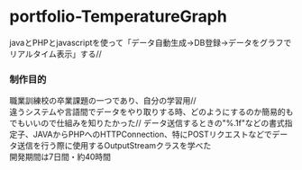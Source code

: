 # portfolio-TemperatureGraph
javaとPHPとjavascriptを使って「データ自動生成→DB登録→データをグラフでリアルタイム表示」する//
### 制作目的
職業訓練校の卒業課題の一つであり、自分の学習用//  
違うシステムや言語間でデータをやり取りする時、どのようにするのか簡易的もでもいいので仕組みを知りたかった//
データ送信するときの"%.1f"などの書式指定子、JAVAからPHPへのHTTPConnection、特にPOSTリクエストなどでデータ送信を行う際に使用するOutputStreamクラスを学べた  
開発期間は7日間・約40時間
